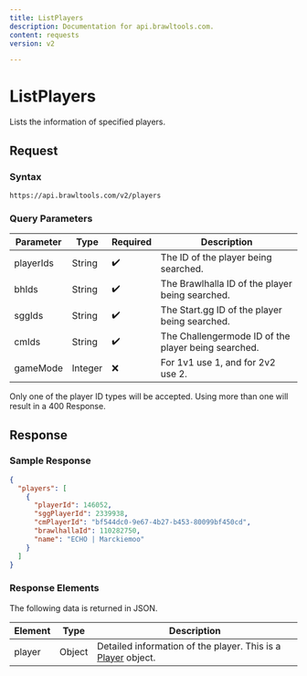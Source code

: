 ```yaml
---
title: ListPlayers
description: Documentation for api.brawltools.com.
content: requests
version: v2

---
```


# ListPlayers

Lists the information of specified players.

## Request

### Syntax

```url
https://api.brawltools.com/v2/players
```

### Query Parameters

| Parameter | Type    | Required | Description                                         |
| --------- | ------- | -------- | --------------------------------------------------- |
| playerIds | String  | ✔️        | The ID of the player being searched.                |
| bhIds     | String  | ✔️        | The Brawlhalla ID of the player being searched.     |
| sggIds    | String  | ✔️        | The Start.gg ID of the player being searched.       |
| cmIds     | String  | ✔️        | The Challengermode ID of the player being searched. |
| gameMode  | Integer | ❌        | For 1v1 use 1, and for 2v2 use 2.                   |

Only one of the player ID types will be accepted. Using more than one will result in a 400 Response.

## Response

### Sample Response

```json
{
  "players": [
    {
      "playerId": 146052,
      "sggPlayerId": 2339938,
      "cmPlayerId": "bf544dc0-9e67-4b27-b453-80099bf450cd",
      "brawlhallaId": 110282750,
      "name": "ECHO | Marckiemoo"
    }
  ]
}
```

### Response Elements

The following data is returned in JSON.

| Element | Type   | Description                                                  |
| ------- | ------ | ------------------------------------------------------------ |
| player  | Object | Detailed information of the player. This is a [Player](../../datatypes/player) object. |